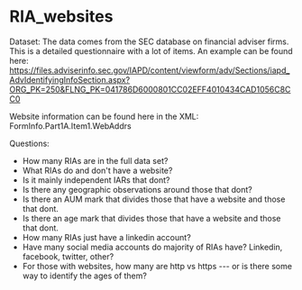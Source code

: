 # RIA_websites

Dataset:
The data comes from the SEC database on financial adviser firms. This is a detailed questionnaire with a lot of items. An example can be found here: https://files.adviserinfo.sec.gov/IAPD/content/viewform/adv/Sections/iapd_AdvIdentifyingInfoSection.aspx?ORG_PK=250&FLNG_PK=041786D6000801CC02EFF4010434CAD1056C8CC0

Website information can be found here in the XML:
FormInfo.Part1A.Item1.WebAddrs


Questions:
- How many RIAs are in the full data set?
- What RIAs do and don't have a website?
- Is it mainly independent IARs that dont? 
- Is there any geographic observations around those that dont?
- Is there an AUM mark that divides those that have a website and those that dont.
- Is there an age mark that divides those that have a website and those that dont.
- How many RIAs just have a linkedin account? 
- Have many social media accounts do majority of RIAs have? Linkedin, facebook, twitter, other?
- For those with websites, how many are http vs https --- or is there some way to identify the ages of them?
